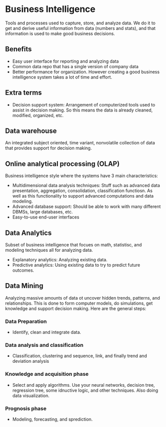 # Business Intelligence
Tools and processes used to capture, store, and analyze data. We do it to get and derive useful information from data (numbers and stats), and that information is used to make good business decisions.

## Benefits
- Easy user interface for reporting and analyzing data
- Common data repo that has a single version of company data
- Better performance for organization.
However creating a good business intelligence system takes a lot of time and effort.

## Extra terms 
- Decision support system: Arrangement of computerized tools used to assist in decision making. So this means the data is already cleaned, modified, organized, etc.

## Data warehouse
An integrated subject oriented, time variant, nonvolatile collection of data that provides support for decision making. 

## Online analytical processing (OLAP)
Business intelligence style where the systems have 3 main characteristics:
- Multidimensional data analysis techniques: Stuff such as advanced data presentation, aggregation, consolidation, classification functiosn. As well as this functionality to support advanced computations and data modeling.
- Advanced database support: Should be able to work with many different DBMSs, large databases, etc.
- Easy-to-use end-user interfaces

## Data Analytics
Subset of business intelligence that focues on math, statistisc, and modeling techniques all for analyzing data.
- Explanatory analytics: Analyzing existing data.
- Predictive analytics: Using existing data to try to predict future outcomes.

## Data Mining
Analyzing massive amounts of data ot uncover hidden trends, patterns, and relationships. This is done to form computer models, do simulations, get knowledge and support decision making. Here are the general steps:

### Data Preparation
- Identify, clean and integrate data.
### Data analysis and classification
- Classification, clustering and sequence, link, and finally trend and deviation analysis
### Knowledge and acquisition phase
- Select and apply algorithms. Use your neural networks, decision tree, regression tree, some idnuctive logic, and other techniques. Also doing data visualization.
### Prognosis phase
- Modeling, forecasting, and sprediction.


